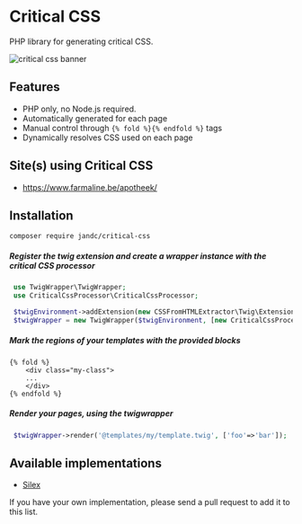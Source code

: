 # Critical CSS

PHP library for generating critical CSS.

![critical css banner](https://critical-css.jandc.io/images/banner.jpg)

## Features

* PHP only, no Node.js required.
* Automatically generated for each page
* Manual control through `{% fold %}{% endfold %}` tags
* Dynamically resolves CSS used on each page

## Site(s) using Critical CSS
* https://www.farmaline.be/apotheek/

## Installation

``composer require jandc/critical-css ``

##### Register the twig extension and create a wrapper instance with the critical CSS processor
```php
 use TwigWrapper\TwigWrapper;
 use CriticalCssProcessor\CriticalCssProcessor;

 $twigEnvironment->addExtension(new CSSFromHTMLExtractor\Twig\Extension());
 $twigWrapper = new TwigWrapper($twigEnvironment, [new CriticalCssProcessor()]);
 ```
##### Mark the regions of your templates with the provided blocks
```twig
{% fold %}
    <div class="my-class">
    ...
    </div>
{% endfold %}
```

##### Render your pages, using the twigwrapper
```php
 $twigWrapper->render('@templates/my/template.twig', ['foo'=>'bar']);
 ```
 
## Available implementations

* [Silex](https://github.com/JanDC/critical-css-silex)

If you have your own implementation, please send a pull request to add it to this list.
